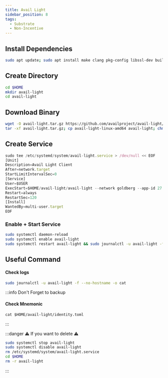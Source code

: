 ```yaml
---
title: Avail Light
sidebar_position: 8
tags:
  - Substrate 
  - Non-Incentive
---
```


## Install Dependencies

```bash
sudo apt update; sudo apt install make clang pkg-config libssl-dev build-essential -y
```

## Create Directory

```bash
cd $HOME
mkdir avail-light
cd avail-light
```

## Download Binary

```bash
wget -O avail-light.tar.gz https://github.com/availproject/avail-light/releases/download/v1.7.4/avail-light-linux-amd64.tar.gz
tar -xf avail-light.tar.gz; cp avail-light-linux-amd64 avail-light; chmod +x avail-light; rm avail-light-linux-amd64.tar.gz
```

## Create Service

```ts title="avail-light.service"
sudo tee /etc/systemd/system/avail-light.service > /dev/null << EOF
[Unit] 
Description=Avail Light Client
After=network.target
StartLimitIntervalSec=0
[Service] 
User=$USER
ExecStart=$HOME/avail-light/avail-light --network goldberg --app-id 27
Restart=always 
RestartSec=120
[Install] 
WantedBy=multi-user.target
EOF
```

### Enable + Start Service

```bash
sudo systemctl daemon-reload
sudo systemctl enable avail-light
sudo systemctl restart avail-light && sudo journalctl -u avail-light -f --no-hostname -o cat
```

## Useful Command

#### Check logs

```bash
sudo journalctl -u avail-light -f --no-hostname -o cat
```

:::info  Don't Forget to backup 
#### Check Mnemonic

```
cat $HOME/avail-light/identity.toml
```
:::

:::danger
⚠️ If you want to delete ⚠️

```bash
sudo systemctl stop avail-light
sudo systemctl disable avail-light
rm /etc/systemd/system/avail-light.service
cd $HOME
rm -r avail-light
```
:::